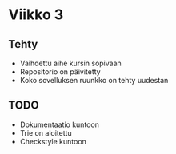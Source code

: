 # Viikko 3

## Tehty
- Vaihdettu aihe kursin sopivaan  
- Repositorio on päivitetty  
- Koko sovelluksen ruunkko on tehty uudestan  

## TODO
- Dokumentaatio kuntoon  
- Trie on aloitettu
- Checkstyle kuntoon
